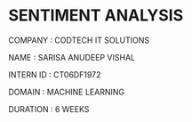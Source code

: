 # SENTIMENT ANALYSIS 
COMPANY : CODTECH IT SOLUTIONS

NAME : SARISA ANUDEEP VISHAL 

INTERN ID : CT06DF1972

DOMAIN : MACHINE LEARNING

DURATION : 6 WEEKS
